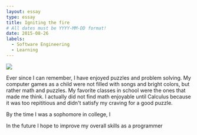 ```yaml
---
layout: essay
type: essay
title: Igniting the fire
# All dates must be YYYY-MM-DD format!
date: 2015-08-26
labels:
  - Software Engineering
  - Learning
---
```


<img class="ui tiny left circular floated image" src="../images/paintbrushes.jpg">

Ever since I can remember, I have enjoyed puzzles and problem solving.  My computer games as a child were not filled with songs and bright colors, but rather math and puzzles.  My favorite classes in school were the ones that made me think.  I actually did not find math enjoyable until Calculus because it was too repititious and didn't satisfy my craving for a good puzzle.  

By the time I was a sophomore in college, I 

In the future I hope to improve my overall skills as a programmer

